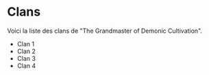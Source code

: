# Clans

Voici la liste des clans de "The Grandmaster of Demonic Cultivation".

- Clan 1
- Clan 2
- Clan 3
- Clan 4

